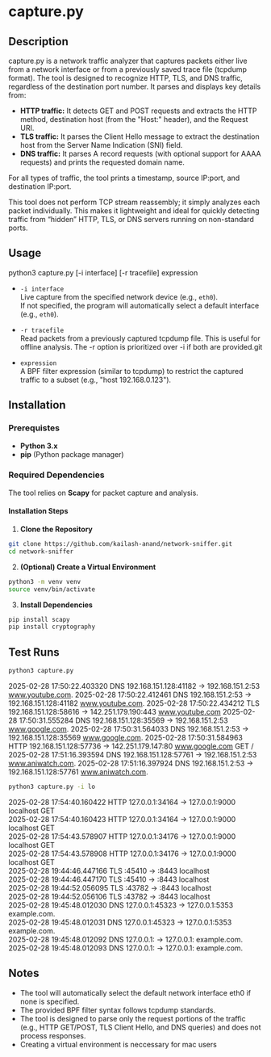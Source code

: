 # capture.py

## Description
capture.py is a network traffic analyzer that captures packets either live from a network interface or from a previously saved trace file (tcpdump format). The tool is designed to recognize HTTP, TLS, and DNS traffic, regardless of the destination port number. It parses and displays key details from:

- **HTTP traffic:** It detects GET and POST requests and extracts the HTTP method, destination host (from the "Host:" header), and the Request URI.
- **TLS traffic:** It parses the Client Hello message to extract the destination host from the Server Name Indication (SNI) field.
- **DNS traffic:** It parses A record requests (with optional support for AAAA requests) and prints the requested domain name.

For all types of traffic, the tool prints a timestamp, source IP:port, and destination IP:port.

This tool does not perform TCP stream reassembly; it simply analyzes each packet individually. This makes it lightweight and ideal for quickly detecting traffic from “hidden” HTTP, TLS, or DNS servers running on non-standard ports.

## Usage

python3 capture.py [-i interface] [-r tracefile] expression

- `-i interface`  
  Live capture from the specified network device (e.g., `eth0`).  
  If not specified, the program will automatically select a default interface (e.g., `eth0`).

- `-r tracefile`  
  Read packets from a previously captured tcpdump file. This is useful for offline analysis. The -r option is prioritized over -i if both are provided.git 

- `expression`  
  A BPF filter expression (similar to tcpdump) to restrict the captured traffic to a subset (e.g., "host 192.168.0.123").

## Installation

### Prerequistes
- **Python 3.x**
- **pip** (Python package manager)

### **Required Dependencies**
The tool relies on **Scapy** for packet capture and analysis.

#### **Installation Steps**
1. **Clone the Repository**
  ```sh
  git clone https://github.com/kailash-anand/network-sniffer.git
  cd network-sniffer
  ```

2. **(Optional) Create a Virtual Environment**
  ```sh
  python3 -m venv venv
  source venv/bin/activate
  ```

3. **Install Dependencies**
  ```sh
  pip install scapy
  pip install cryptography
  ```

## Test Runs
```sh
python3 capture.py
```
2025-02-28 17:50:22.403320 DNS 192.168.151.128:41182 -> 192.168.151.2:53 www.youtube.com.
2025-02-28 17:50:22.412461 DNS 192.168.151.2:53 -> 192.168.151.128:41182 www.youtube.com.
2025-02-28 17:50:22.434212 TLS 192.168.151.128:58616 -> 142.251.179.190:443 www.youtube.com
2025-02-28 17:50:31.555284 DNS 192.168.151.128:35569 -> 192.168.151.2:53 www.google.com.
2025-02-28 17:50:31.564033 DNS 192.168.151.2:53 -> 192.168.151.128:35569 www.google.com.
2025-02-28 17:50:31.584963 HTTP 192.168.151.128:57736 -> 142.251.179.147:80 www.google.com GET /
2025-02-28 17:51:16.393594 DNS 192.168.151.128:57761 -> 192.168.151.2:53 www.aniwatch.com.
2025-02-28 17:51:16.397924 DNS 192.168.151.2:53 -> 192.168.151.128:57761 www.aniwatch.com.

```sh
python3 capture.py -i lo
``` 
2025-02-28 17:54:40.160422 HTTP 127.0.0.1:34164 -> 127.0.0.1:9000 localhost GET  
2025-02-28 17:54:40.160423 HTTP 127.0.0.1:34164 -> 127.0.0.1:9000 localhost GET  
2025-02-28 17:54:43.578907 HTTP 127.0.0.1:34176 -> 127.0.0.1:9000 localhost GET  
2025-02-28 17:54:43.578908 HTTP 127.0.0.1:34176 -> 127.0.0.1:9000 localhost GET  
2025-02-28 19:44:46.447166 TLS :45410 -> :8443 localhost  
2025-02-28 19:44:46.447170 TLS :45410 -> :8443 localhost  
2025-02-28 19:44:52.056095 TLS :43782 -> :8443 localhost  
2025-02-28 19:44:52.056106 TLS :43782 -> :8443 localhost  
2025-02-28 19:45:48.012030 DNS 127.0.0.1:45323 -> 127.0.0.1:5353 example.com.  
2025-02-28 19:45:48.012031 DNS 127.0.0.1:45323 -> 127.0.0.1:5353 example.com.  
2025-02-28 19:45:48.012092 DNS 127.0.0.1: -> 127.0.0.1: example.com.  
2025-02-28 19:45:48.012093 DNS 127.0.0.1: -> 127.0.0.1: example.com.  

## Notes
- The tool will automatically select the default network interface eth0 if none is specified.
- The provided BPF filter syntax follows tcpdump standards.
- The tool is designed to parse only the request portions of the traffic (e.g., HTTP GET/POST, TLS Client Hello, and DNS queries) and does not process responses.
- Creating a virtual environment is neccessary for mac users

